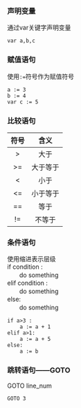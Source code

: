 ### 声明变量
通过var关键字声明变量
```
var a,b,c
```
### 赋值语句
使用`:=`符号作为赋值符号
```
a := 3
b := 4
var c := 5
```
### 比较语句

 符号 | 含义
:-----:|:-----:
 \>   |  大于
 \>=  |  大于等于
 <   |  小于
 <=  |  小于等于
 ==  |  等于
 !=  |  不等于



### 条件语句
使用缩进表示层级<br>
if condition :<br>
　　do something<br>
elif condition :<br>
　　do something<br>
else:<br>
　　do something

```
if a>3 :
    a := a + 1
elif a>1:
    a := a + 5
else:
    a := b
``` 
### 跳转语句——GOTO
GOTO line_num
```
GOTO 3
```
